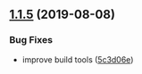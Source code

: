 ## [1.1.5](https://github.com/hyrsky/salesforce-paymenthighway/compare/v1.1.4...v1.1.5) (2019-08-08)


### Bug Fixes

* improve build tools ([5c3d06e](https://github.com/hyrsky/salesforce-paymenthighway/commit/5c3d06e))
